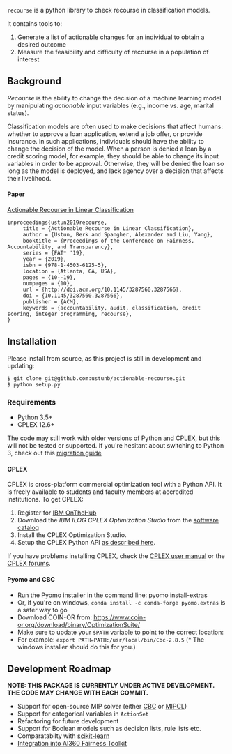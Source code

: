 `recourse` is a python library to check recourse in classification models. 

It contains tools to:

1. Generate a list of actionable changes for an individual to obtain a desired outcome
2. Measure the feasibility and difficulty of recourse in a population of interest

## Background

*Recourse* is the ability to change the decision of a machine learning model by manipulating *actionable* input variables (e.g., income vs. age, marital status). 

Classification models are often used to make decisions that affect humans: whether to approve a loan application, extend a job offer, or provide insurance. In such applications, individuals should have the ability to change the decision of the model. When a person is denied a loan by a credit scoring model, for example, they should be able to change its input variables in order to be approval. Otherwise, they will be denied the loan so long as the model is deployed, and lack agency over a decision that affects their livelihood. 

#### Paper

[Actionable Recourse in Linear Classification](https://arxiv.org/abs/1809.06514)
     
```
inproceedings{ustun2019recourse,
     title = {Actionable Recourse in Linear Classification},
     author = {Ustun, Berk and Spangher, Alexander and Liu, Yang},
     booktitle = {Proceedings of the Conference on Fairness, Accountability, and Transparency},
     series = {FAT* '19},
     year = {2019},
     isbn = {978-1-4503-6125-5},
     location = {Atlanta, GA, USA},
     pages = {10--19},
     numpages = {10},
     url = {http://doi.acm.org/10.1145/3287560.3287566},
     doi = {10.1145/3287560.3287566},
     publisher = {ACM},
     keywords = {accountability, audit, classification, credit scoring, integer programming, recourse},
}
```

## Installation

Please install from source, as this project is still in development and updating:

```
$ git clone git@github.com:ustunb/actionable-recourse.git
$ python setup.py
```

### Requirements

- Python 3.5+ 
- CPLEX 12.6+
 
The code may still work with older versions of Python and CPLEX, but this will not be tested or supported. If you're hesitant about switching to Python 3, check out this [migration guide](https://github.com/arogozhnikov/python3_with_pleasure)  

#### CPLEX 

CPLEX is cross-platform commercial optimization tool with a Python API. It is freely available to students and faculty members at accredited institutions. To get CPLEX:

1. Register for [IBM OnTheHub](https://ibm.onthehub.com/WebStore/Account/VerifyEmailDomain.aspx)
2. Download the *IBM ILOG CPLEX Optimization Studio* from the [software catalog](https://ibm.onthehub.com/WebStore/ProductSearchOfferingList.aspx?srch=CPLEX)
3. Install the CPLEX Optimization Studio.
4. Setup the CPLEX Python API [as described here](https://www.ibm.com/support/knowledgecenter/SSSA5P_12.8.0/ilog.odms.cplex.help/CPLEX/GettingStarted/topics/set_up/Python_setup.html).

If you have problems installing CPLEX, check the [CPLEX user manual](http://www-01.ibm.com/support/knowledgecenter/SSSA5P/welcome) or the [CPLEX forums](https://www.ibm.com/developerworks/community/forums/html/forum?id=11111111-0000-0000-0000-000000002059). 

#### Pyomo and CBC

* Run the Pyomo installer in the command line: pyomo install-extras 
* Or, if you're on windows, `conda install -c conda-forge pyomo.extras` is a safer way to go
* Download COIN-OR from: https://www.coin-or.org/download/binary/OptimizationSuite/
* Make sure to update your `$PATH` variable to point to the correct location:
* For example: `export PATH=PATH:/usr/local/bin/Cbc-2.8.5`
(* The windows installer should do this for you.)

## Development Roadmap

**NOTE: THIS PACKAGE IS CURRENTLY UNDER ACTIVE DEVELOPMENT. THE CODE MAY CHANGE WITH EACH COMMIT.** 

- Support for open-source MIP solver (either [CBC](https://projects.coin-or.org/Cbc) or [MIPCL](http://www.mipcl-cpp.appspot.com/))
- Support for categorical variables in `ActionSet`
- Refactoring for future development 
- Support for Boolean models such as decision lists, rule lists etc.
- Comparatabilty with [scikit-learn](http://scikit-learn.org/stable/developers/contributing.html#rolling-your-own-estimator)
- [Integration into AI360 Fairness Toolkit](https://www.ibm.com/blogs/research/2018/09/ai-fairness-360/)
